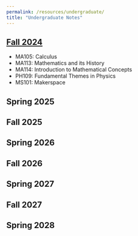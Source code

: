 ```yaml
---
permalink: /resources/undergraduate/
title: "Undergraduate Notes"
---
```


[Fall 2024](https://aarushbhattofficial.github.io/resources/undergraduate/fall2024/)
---
- MA105: Calculus
- MA113: Mathematics and its History
- MA114: Introduction to Mathematical Concepts
- PH109: Fundamental Themes in Physics
- MS101: Makerspace

Spring 2025
---

Fall 2025
---

Spring 2026
---

Fall 2026
---

Spring 2027
---

Fall 2027
--- 

Spring 2028
---
